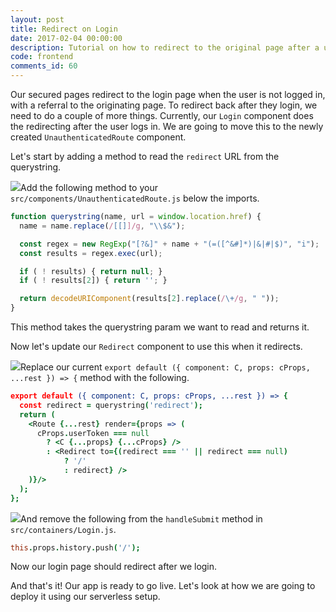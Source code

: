 ```yaml
---
layout: post
title: Redirect on Login
date: 2017-02-04 00:00:00
description: Tutorial on how to redirect to the original page after a user logs in to your React.js app using React Router v4.
code: frontend
comments_id: 60
---
```


Our secured pages redirect to the login page when the user is not logged in, with a referral to the originating page. To redirect back after they login, we need to do a couple of more things. Currently, our `Login` component does the redirecting after the user logs in. We are going to move this to the newly created `UnauthenticatedRoute` component.

Let's start by adding a method to read the `redirect` URL from the querystring.

<img class="code-marker" src="{{ site.url }}/assets/s.png" />Add the following method to your `src/components/UnauthenticatedRoute.js` below the imports.

``` javascript
function querystring(name, url = window.location.href) {
  name = name.replace(/[[]]/g, "\\$&");

  const regex = new RegExp("[?&]" + name + "(=([^&#]*)|&|#|$)", "i");
  const results = regex.exec(url);

  if ( ! results) { return null; }
  if ( ! results[2]) { return ''; }

  return decodeURIComponent(results[2].replace(/\+/g, " "));
}
```

This method takes the querystring param we want to read and returns it.

Now let's update our `Redirect` component to use this when it redirects.

<img class="code-marker" src="{{ site.url }}/assets/s.png" />Replace our current `export default ({ component: C, props: cProps, ...rest }) => {` method with the following.

``` coffee
export default ({ component: C, props: cProps, ...rest }) => {
  const redirect = querystring('redirect');
  return (
    <Route {...rest} render={props => (
      cProps.userToken === null
        ? <C {...props} {...cProps} />
        : <Redirect to={(redirect === '' || redirect === null)
            ? '/'
            : redirect} />
    )}/>
  );
};
```

<img class="code-marker" src="{{ site.url }}/assets/s.png" />And remove the following from the `handleSubmit` method in `src/containers/Login.js`.

``` coffee
this.props.history.push('/');
```

Now our login page should redirect after we login.

And that's it! Our app is ready to go live. Let's look at how we are going to deploy it using our serverless setup.
